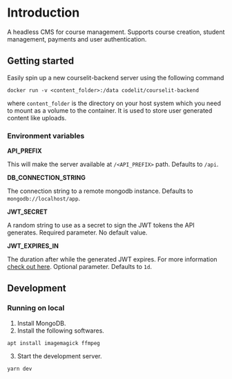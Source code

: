 # Introduction

A headless CMS for course management. Supports course creation, student management, payments and user authentication.

## Getting started

Easily spin up a new courselit-backend server using the following command

```
docker run -v <content_folder>:/data codelit/courselit-backend
```

where `content_folder` is the directory on your host system which you need to mount as a volume to the container. It is used to store user generated content like uploads.

### Environment variables

**API_PREFIX**

This will make the server available at `/<API_PREFIX>` path. Defaults to `/api`.

**DB_CONNECTION_STRING**

The connection string to a remote mongodb instance. Defaults to `mongodb://localhost/app`.

**JWT_SECRET**

A random string to use as a secret to sign the JWT tokens the API generates. Required parameter. No default value.

**JWT_EXPIRES_IN**

The duration after while the generated JWT expires. For more information [check out here](https://www.npmjs.com/package/jsonwebtoken). Optional parameter. Defaults to `1d`.


## Development

### Running on local
1. Install MongoDB.
2. Install the following softwares.
```
apt install imagemagick ffmpeg
```
3. Start the development server.
```
yarn dev
```
